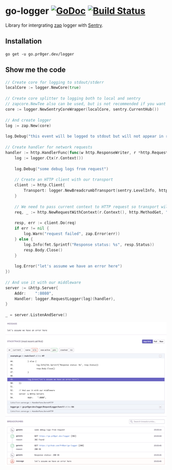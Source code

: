 # go-logger [![GoDoc][doc-img]][doc] [![Build Status][ci-img]][ci]

Library for intergrating [zap](https://pkg.go.dev/go.uber.org/zap) logger with [Sentry](https://sentry.io/). 

## Installation

`go get -u go.pr0ger.dev/logger`

## Show me the code

```go
// Create core for logging to stdout/stderr
localCore := logger.NewCore(true)

// Create core splitter to logging both to local and sentry
// zapcore.NewTee also can be used, but is not recommended if you want to use RequestLogger middleware
core := logger.NewSentryCoreWrapper(localCore, sentry.CurrentHub())

// And create logger
log := zap.New(core)

log.Debug("this event will be logged to stdout but will not appear in request breadcrumbs")

// Create handler for network requests
handler := http.HandlerFunc(func(w http.ResponseWriter, r *http.Request) {
    log := logger.Ctx(r.Context())

    log.Debug("some debug logs from request")

    // Create an HTTP client with our transport 
    client := http.Client{
        Transport: logger.NewBreadcrumbTransport(sentry.LevelInfo, http.DefaultTransport),
    }
    
    // We need to pass current context to HTTP request so transport will know where to log
    req, _ := http.NewRequestWithContext(r.Context(), http.MethodGet, "https://go.pr0ger.dev/logger", nil)

    resp, err := client.Do(req)
    if err != nil {
        log.Warn("request failed", zap.Error(err))
    } else {
        log.Info(fmt.Sprintf("Response status: %s", resp.Status))
        resp.Body.Close()
    }

    log.Error("let's assume we have an error here")
})

// And use it with our middleware
server := &http.Server{
    Addr:    ":8080",
    Handler: logger.RequestLogger(log)(handler),
}

_ = server.ListenAndServe()
```

![event](.github/img/event.png)


[doc-img]: https://godoc.org/go.pr0ger.dev/logger?status.svg
[doc]: https://pkg.go.dev/go.pr0ger.dev/logger
[ci-img]: https://drone.pr0ger.dev/api/badges/Pr0Ger/go-logger/status.svg
[ci]: https://drone.pr0ger.dev/Pr0Ger/go-logger

